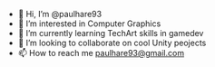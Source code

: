 - 👋 Hi, I’m @paulhare93
- 👀 I’m interested in Computer Graphics
- 🌱 I’m currently learning TechArt skills in gamedev
- 💞️ I’m looking to collaborate on cool Unity peojects
- 📫 How to reach me paulhare93@gmail.com

<!---
paulhare93/paulhare93 is a ✨ special ✨ repository because its `README.md` (this file) appears on your GitHub profile.
You can click the Preview link to take a look at your changes.
--->
